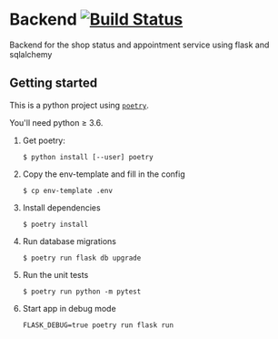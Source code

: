 # Backend [![Build Status](https://travis-ci.com/wirvsvirus-dortmund/backend.svg?branch=master)](https://travis-ci.com/wirvsvirus-dortmund/backend)

Backend for the shop status and appointment service using flask and sqlalchemy


## Getting started


This is a python project using [`poetry`](https://python-poetry.org/docs/basic-usage).

You'll need python ≥ 3.6.

1. Get poetry:
    ```
    $ python install [--user] poetry
    ```

1. Copy the env-template and fill in the config
    ```
    $ cp env-template .env
    ```

1. Install dependencies
    ```
    $ poetry install
    ```

1. Run database migrations
    ```
    $ poetry run flask db upgrade
    ```

1. Run the unit tests

    ```
    $ poetry run python -m pytest
    ```

1. Start app in debug mode
    ```
    FLASK_DEBUG=true poetry run flask run
    ```
